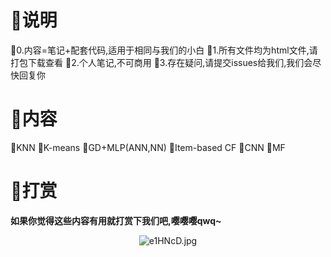 # :bust_in_silhouette:说明
:speech_balloon:0.内容=笔记+配套代码,适用于相同与我们的小白
:speech_balloon:1.所有文件均为html文件,请打包下载查看
:speech_balloon:2.个人笔记,不可商用
:speech_balloon:3.存在疑问,请提交issues给我们,我们会尽快回复你 
# :blue_book:内容
:memo:KNN
:memo:K-means
:memo:GD+MLP(ANN,NN)
:memo:Item-based CF
:memo:CNN
:memo:MF
# :love_letter:打赏
**如果你觉得这些内容有用就打赏下我们吧,嘤嘤嘤qwq~**
<center><img src="https://s2.ax1x.com/2019/07/29/e1HNcD.jpg" alt="e1HNcD.jpg" border="0" /></center>
